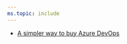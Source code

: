 ```yaml
---
ms.topic: include
---
```


- [A simpler way to buy Azure DevOps](#a-simpler-way-to-buy-azure-devops)
